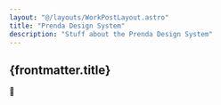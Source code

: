 ```yaml
---
layout: "@/layouts/WorkPostLayout.astro"
title: "Prenda Design System"
description: "Stuff about the Prenda Design System"
---
```


## {frontmatter.title}

🚧
